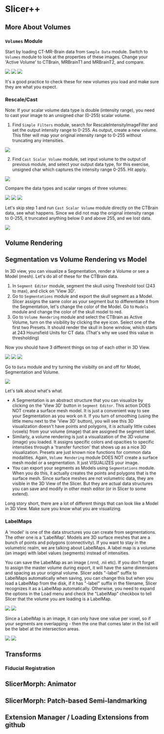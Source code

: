 # Slicer++
## More About Volumes
### ``Volumes`` Module
Start by loading CT-MR-Brain data from ``Sample Data`` module.
Switch to ``Volumes`` module to look at the properties of these images. Change your 'Active Volume' to CTBrain, MRBrainT1 and MRBrainT2, and compare.

<img src="./images/Volumes.PNG">

<img src="./images/Volumes2.PNG">

<img src="./images/Volumes3.PNG">

It's a good practice to check these for new volumes you load and make sure they are what you expect. 

### Rescale/Cast
Note: If your scalar volume data type is double (intensity range), you need to cast your image to an unsigned char (0-255) scalar volume. 
1. Find ``Simple Filters`` module, search for RescaleIntensityImageFilter and set the output intensity range to 0-255.
As output, create a new volume. This filter will map your original intensity range to 0-255 without truncating any intensities. 

<img src="./images/ScalarVolumeCasting.PNG">

2. Find ``Cast Scalar Volume`` module, set input volume to the output of previous module, and select your output data type, for this exercise, unsigned char which captures the intensity range 0-255. Hit apply.

<img src="./images/ScalarVolumeCasting2.PNG">

Compare the data types and scalar ranges of three volumes:

<img src="./images/ScalarVolumeCasting3.PNG">
<img src="./images/ScalarVolumeCasting4.PNG">
<img src="./images/ScalarVolumeCasting5.PNG">


Let's skip step 1 and run ``Cast Scalar Volume`` module directly on the CTBrain data, see what happens. Since we did not map the original intensity range to 0-255, it truncated anything below 0 and above 255, and we lost data.

<img src="./images/ScalarVolumeCasting6.PNG">

## Volume Rendering
## Segmentation vs Volume Rendering vs Model

In 3D view, you can visualize a Segmentation, render a Volume or see a Model (mesh). Let's do all of these for the CTBrain data. 
1) In ``Segment Editor`` module, segment the skull using Threshold tool (243 to max), and click on 'View 3D'. 
2) Go to ``Segmentations`` module and export the skull segment as a Model. Slicer assigns the same color as your segment but to differentiate it from the Segmentation, let's change the color of the Model. Go to ``Models`` module and change the color of the skull model to red. 
3) Go to ``Volume Rendering`` module and select the CTBrain as Active Volume, turn on the visibility by clicking the eye icon. Select one of the first two Presets. It should render the skull in bone window, which starts at 243 Hounsfield Units for CT data. (That's why we used this value in thresholding)

Now you should have 3 different things on top of each other in 3D View. 

<img src="./images/3D.PNG">

<img src="./images/3D2.PNG">

<img src="./images/3D3.PNG">

Go to ``Data`` module and try turning the visibilty on and off for Model, Segmentation and Volume. 

<img src="./images/3D4.PNG">


Let's talk about what's what. 
- A Segmentation is an abstract structure that you can visualize by clicking on the 'View 3D' button in ``Segment Editor``. This action DOES NOT create a surface mesh model. It is just a convenient way to see your Segmentation as you work on it. If you turn of smoothing (using the little menu next to the 'View 3D' button), you will see this 3D visualization doesn't have points and polygons, it is actually little cubes (voxels) from your volume (image) that are assigned the segment label. 
- Similarly, a volume rendering is just a visualization of the 3D volume (image) you loaded. It assigns specific colors and opacities to specific intensities through a 'transfer function' that shows up as a nice 3D visualization. Presets are just known nice functions for common data modalities. Again, ``Volume Rendering`` module DOES NOT create a surface mesh model or a segmentation. It just VISUALIZES your image. 
- You can export your segments as Models using ``Segmentations`` module. When you do this, it actually creates the points and polygons that is the surface mesh. Since surface meshes are not volumetric data, they are visible in the 3D View of the Slicer. But they are actual data structures you can save and modify in other mesh editor (or in Slicer to some extend). 

Long story short, there are a lot of different things that can look like a Model in 3D View. Make sure you know what you are visualizing. 

### LabelMaps

A 'model' is one of the data structures you can create from segmentations. The other one is a 'LabelMap'. Models are 3D surface meshes that are a bunch of points and polygons (connectivity). If you want to stay in the volumetric realm, we are talking about LabelMaps. A label map is a volume (an image) with label values (segments) instead of intensities. 

You can save the LabelMap as an image (.nrrd, .nii etc). If you don't forget to assign the master volume during export, it will have the same dimensions and spacing as your original volume. Slicer adds "-label" suffix to LabelMaps automatically when saving, you can change this but when you load a LabelMap from the disk, if it has "-label" suffix in the filename, Slicer recognizes it as a LabelMap automatically. Otherwise, you need to expand the options in the Load menu and check the "LabelMap" checkbox to tell Slicer that the volume you are loading is a LabelMap.

<img src="./images/labelmap3.PNG">
<img src="./images/labelmap4.PNG">


Since a LabelMap is an image, it can only have one value per voxel, so if your segments are overlapping - then the one that comes later in the list will be the label at the intersection areas. 

<img src="./images/labelmap.PNG">
<img src="./images/labelmap2.PNG">


## Transforms
### Fiducial Registration

## SlicerMorph: Animator
## SlicerMorph: Patch-based Semi-landmarking
## Extension Manager / Loading Extensions from github
